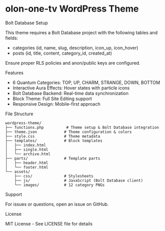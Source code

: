 
# olon-one-tv WordPress Theme

Bolt Database Setup

This theme requires a Bolt Database project with the following tables and fields:

- categories (id, name, slug, description, icon_up, icon_hover)
- posts (id, title, content, category_id, created_at)

Ensure proper RLS policies and anon/public keys are configured.

Features

- 6 Quantum Categories: TOP, UP, CHARM, STRANGE, DOWN, BOTTOM
- Interactive Aura Effects: Hover states with particle icons
- Bolt Database Backend: Real-time data synchronization
- Block Theme: Full Site Editing support
- Responsive Design: Mobile-first approach

File Structure

```
wordpress-theme/
├── functions.php          # Theme setup & Bolt Database integration
├── theme.json            # Theme configuration & colors
├── style.css             # Theme metadata
├── templates/            # Block templates
│   ├── index.html
│   ├── single.html
│   └── archive.html
├── parts/                # Template parts
│   ├── header.html
│   └── footer.html
└── assets/
	├── css/              # Stylesheets
	├── js/               # JavaScript (Bolt Database client)
	└── images/           # 12 category PNGs
```

Support

For issues or questions, open an issue on GitHub.

License

MIT License - See LICENSE file for details
